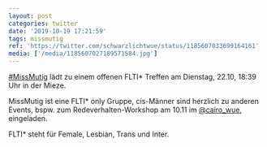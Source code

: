 ```yaml
---
layout: post
categories: twitter
date: '2019-10-19 17:21:59'
tags: missmutig
ref: 'https://twitter.com/schwarzlichtwue/status/1185607033699164161'
media: ['/media/1185607027189571584.jpg']
---
```

[#MissMutig](/t/missmutig) lädt zu einem offenen FLTI\* Treffen am Dienstag, 22.10, 18:39 Uhr in der Mieze.

MissMutig ist eine FLTI\* only Gruppe, cis-Männer sind herzlich zu anderen Events, bspw. zum Redeverhalten-Workshop am 10.11 im [@cairo_wue](https://twitter.com/cairo_wue), eingeladen. 

FLTI\* steht für Female, Lesbian, Trans und Inter.